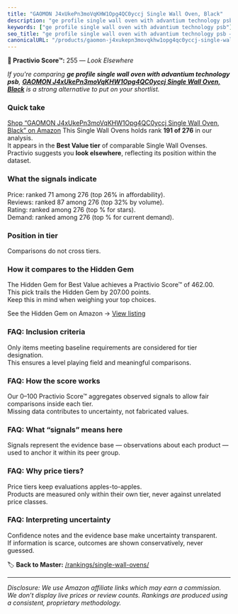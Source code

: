 ```yaml
---
title: "GAOMON J4xUkePn3moVqKHW1Opg4QC0yccj Single Wall Oven, Black"
description: "ge profile single wall oven with advantium technology psb: Data-driven ranking using the Practivio Score™. Positioned by quality, value, demand, findability, m…"
keywords: ["ge profile single wall oven with advantium technology psb"]
seo_title: "ge profile single wall oven with advantium technology psb — Look Elsewhere (2025)"
canonicalURL: "/products/gaomon-j4xukepn3movqkhw1opg4qc0yccj-single-wall-oven-black-B0DNQSXMHC/"
---
```


**🚫 Practivio Score™:** 255 — _Look Elsewhere_


*If you're comparing **ge profile single wall oven with advantium technology psb**, **[GAOMON J4xUkePn3moVqKHW1Opg4QC0yccj Single Wall Oven, Black](https://www.amazon.com/dp/B0DNQSXMHC?tag=practivio-20)** is a strong alternative to put on your shortlist.*
### Quick take
[Shop “GAOMON J4xUkePn3moVqKHW1Opg4QC0yccj Single Wall Oven, Black” on Amazon](https://www.amazon.com/dp/B0DNQSXMHC?tag=practivio-20)
This Single Wall Ovens holds rank **191 of 276** in our analysis.  
It appears in the **Best Value tier** of comparable Single Wall Ovenses.  
Practivio suggests you **look elsewhere**, reflecting its position within the dataset.

### What the signals indicate
Price: ranked 71 among 276 (top 26% in affordability).  
Reviews: ranked 87 among 276 (top 32% by volume).  
Rating: ranked  among 276 (top % for stars).  
Demand: ranked  among 276 (top % for current demand).

### Position in tier
Comparisons do not cross tiers.

### How it compares to the Hidden Gem
The Hidden Gem for Best Value achieves a Practivio Score™ of 462.00.  
This pick trails the Hidden Gem by 207.00 points.  
Keep this in mind when weighing your top choices.  

See the Hidden Gem on Amazon → [View listing](https://www.amazon.com/dp/B07D1KQ9HF?tag=practivio-20)

### FAQ: Inclusion criteria
Only items meeting baseline requirements are considered for tier designation.  
This ensures a level playing field and meaningful comparisons.

### FAQ: How the score works
Our 0–100 Practivio Score™ aggregates observed signals to allow fair comparisons inside each tier.  
Missing data contributes to uncertainty, not fabricated values.

### FAQ: What “signals” means here
Signals represent the evidence base — observations about each product — used to anchor it within its peer group.

### FAQ: Why price tiers?
Price tiers keep evaluations apples-to-apples.  
Products are measured only within their own tier, never against unrelated price classes.

### FAQ: Interpreting uncertainty
Confidence notes and the evidence base make uncertainty transparent.  
If information is scarce, outcomes are shown conservatively, never guessed.


🏷️ **Back to Master:** [/rankings/single-wall-ovens/](/rankings/single-wall-ovens/)

---
_Disclosure: We use Amazon affiliate links which may earn a commission. We don’t display live prices or review counts. Rankings are produced using a consistent, proprietary methodology._
